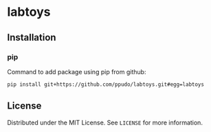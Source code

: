 # labtoys

## Installation
### pip
Command to add package using pip from github:
```sh
pip install git+https://github.com/ppudo/labtoys.git#egg=labtoys
```

## License
Distributed under the MIT License. See `LICENSE` for more information.